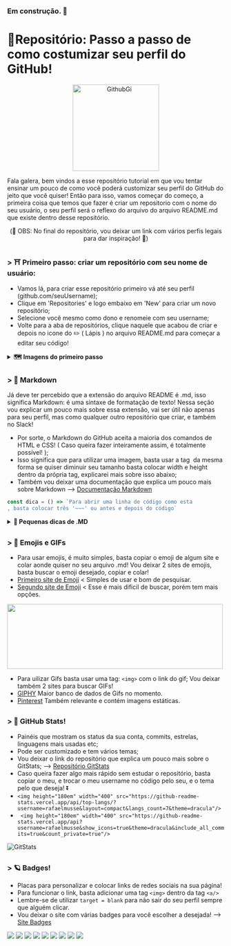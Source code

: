 ### Em construção. 🌠 

#  🌟Repositório: Passo a passo de como costumizar seu perfil do GitHub!
<div align="center">
<img src="https://i.giphy.com/media/du3J3cXyzhj75IOgvA/giphy.webp" alt="GithubGi" width=200px>
</div>

Fala galera, bem vindos a esse repositório tutorial em que vou tentar ensinar um pouco de como você poderá customizar seu perfil do GitHub do jeito que você quiser! Então para isso, vamos começar do começo, a primeira coisa que temos que fazer é criar um repositorio com o nome do seu usuário, o seu perfil será o reflexo do arquivo do arquivo README.md que existe dentro desse repositório.<br/>
<p align="center">(🔆 OBS: No final do repositório, vou deixar um link com vários perfis legais para dar inspiração! 🔆) </p>


##

### > ⛩ Primeiro passo: criar um repositório com seu nome de usuário:
 - Vamos lá, para criar esse repositório primeiro vá até seu perfil (github.com/seuUsername);<br/>
 - Clique em 'Repositories' e logo embaixo em 'New' para criar um novo repositório;<br/>
 - Selecione você mesmo como dono e renomeie com seu username;
 - Volte para a aba de repositórios, clique naquele que acabou de criar e depois no icone do ✏️ ( Lápis ) no arquivo README.md para começar a editar seu código!
 
 <details>
 <summary><strong> 🗺 Imagens do primeiro passo</strong></summary><br />
 <img src="https://i.imgur.com/cHjzf2a.png" alt="Primeiro passo imagem">
 </details>
 
 ##
 
 ### > 📝 Markdown
 Já deve ter percebido que a extensão do arquivo README é .md, isso significa Markdown: é uma sintaxe de formatação de texto! Nessa seção vou explicar um pouco mais sobre essa extensão, vai ser útil não apenas para seu perfil, mas como qualquer outro repositório que criar, e também no Slack!
 - Por sorte, o Markdown do GitHub aceita a maioria dos comandos de HTML e CSS! ( Caso queira fazer inteiramente assim, é totalmente possível! );
 - Isso significa que para utilizar uma imagem, basta usar a tag <img/> da mesma forma se quiser diminuir seu tamanho basta colocar width e height dentro da própria tag, explicarei mais sobre isso abaixo;
 - Também vou deixar uma documentação que explica um pouco mais sobre Markdown --> [Documentação Markdown](https://markdown.net.br/sintaxe-basica/)
 
  ~~~javascript
 const dica = () => `Para abrir uma linha de código como esta
 , basta colocar três '~~~' ou antes e depois do código` 
 ~~~
 
<details>
<summary><strong> 📓 Pequenas dicas de .MD</strong></summary><br />
 Como colocar essas pequenas bolinhas alinhando seu texto: basta colocar um - ou * ou 1., 2. etc  no começo da linha;<br/>
 
 ##
 Para colocar essa divisoria de texto ⬆️ , basta escrever ## na linha desejada. <br/>
 ##
 Para quebrar uma linha, da mesma forma que fazemos no HTML, só colocar uma tag `<br/>`
 ##
 Caso queira algum comando de CSS, como width, align=center ou diversos outros, basta colocá-lo dentro da tag desejada.<br/>
 Exemplo: `<img align="center" width="400px" src="https://apenasteste.com" alt="exemplo">`
 ##
 Vou falar sobre como colocar Emojis e Gifs na próxima seção! 🎯
 </details>
 
 ##
 
 ### > 🍁 Emojis e GIFs
 - Para usar emojis, é muito simples, basta copiar o emoji de algum site e colar aonde quiser no seu arquivo .md!
 Vou deixar 2 sites de emojis, basta buscar o emoji desejado, copiar e colar!
 - [Primeiro site de Emoji](https://getemoji.com/assets/#objects) < Simples de usar e bom de pesquisar.
 - [Segundo site de Emoji](https://unicode.org/emoji/charts/full-emoji-list.html) < Esse é mais dificil de buscar, porém tem mais opções.
 
 <img align = "center" height="150px" width="500px" src="https://pa1.narvii.com/6431/23a5825d2ad28531e787a76ad2a3eb66b834413c_hq.gif" alt="">
 
 - Para uilizar Gifs basta usar uma tag: `<img>` com o link do gif;  Vou deixar também 2 sites para buscar GIFs!<br/>
 - [GIPHY](https://giphy.com/explore/gifty) Maior banco de dados de Gifs no momento.
 - [Pinterest](https://br.pinterest.com) Também relevante e contém imagens estáticas.
 
##

### > 🔰 GitHub Stats!
- Painéis que mostram os status da sua conta, commits, estrelas, linguagens mais usadas etc; <br/>
- Pode ser customizado e tem vários temas; <br/>
- Vou deixar o link do repositório que explica um pouco mais sobre o GitStats; --> [Repositório GitStats](https://github.com/anuraghazra/github-readme-stats)  <br/>
- Caso queira fazer algo mais rápido sem estudar o repositório, basta copiar o meu, e trocar o meu username no código pelo seu, e o tema pelo que deseja! ⏬ <br/>
- `<img height="180em" width="400" src="https://github-readme-stats.vercel.app/api/top-langs/?username=rafaelmusse&layout=compact&langs_count=7&theme=dracula"/>`
- ` <img height="180em" width="400" src="https://github-readme-stats.vercel.app/api?username=rafaelmusse&show_icons=true&theme=dracula&include_all_commits=true&count_private=true"/>`
<img src="https://i.imgur.com/5xOtRVx.png" alt="GitStats"/>

##

### > 🪐 Badges!
- Placas para personalizar e colocar links de redes sociais na sua página!
- Para funcionar o link, basta adicionar uma tag `<img>` dentro da tag `<a/>`
- Lembre-se de utilizar `target = blank` para não sair do seu perfil sempre que alguém clicar.
- Vou deixar o site com várias badges para você escolher a desejada! --> [Site Badges](https://dev.to/envoy_/150-badges-for-github-pnk)


<div>
<a href="https://github.com/rafaelmusse" target="_blank"><img src="https://img.shields.io/badge/-LinkedIn-%230077B5?style=for-the-badge&logo=linkedin&logoColor=white" target="_blank"></a>
<a href = "https://github.com/rafaelmusse"><img src="https://img.shields.io/badge/Gmail-D14836?style=for-the-badge&logo=gmail&logoColor=white" target="_blank"></a>
<a href="https://instagram.com/rafaelmusse" target="_blank"><img src="https://img.shields.io/badge/-Instagram-%23E4405F?style=for-the-badge&logo=instagram&logoColor=white" target="_blank"></a>
<img src="https://img.shields.io/badge/WhatsApp-25D366?style=for-the-badge&logo=whatsapp&logoColor=white" target="_blank"></a>
<img src="https://img.shields.io/badge/Slack-4A154B?style=for-the-badge&logo=slack&logoColor=white" target="_blank"></a>
<img src="https://img.shields.io/badge/Discord-7289DA?style=for-the-badge&logo=discord&logoColor=white" target="_blank"></a>
<img src="https://img.shields.io/badge/Pinterest-%23E60023.svg?&style=for-the-badge&logo=Pinterest&logoColor=white" target="_blank"></a>
<img src="https://img.shields.io/badge/TikTok-000000?style=for-the-badge&logo=tiktok&logoColor=white" target="_blank"></a>
<img src="https://img.shields.io/badge/Twitter-1DA1F2?style=for-the-badge&logo=twitter&logoColor=white" target="_blank"></a>
</div>

